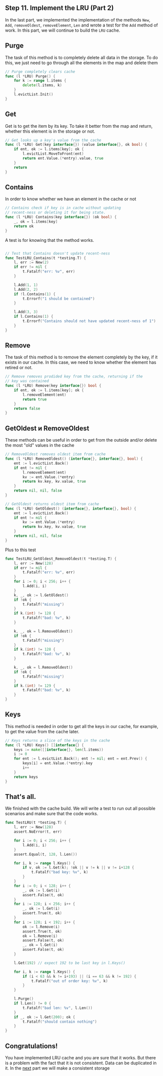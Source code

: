 ## Step 11. Implement the LRU (Part 2)
In the last part, we implemented the implementation of the methods `New`, `Add`, `removeOldest`, `removeElement`, `Len` and wrote a test for the `Add` method of work. In this part, we will continue to build the `LRU` cache.


## Purge
The task of this method is to completely delete all data in the storage. To do this, we just need to go through all the elements in the map and delete them
```Go
// Purge completely clears cache
func (l *LRU) Purge() {
	for k := range l.items {
		delete(l.items, k)
	}
	l.evictList.Init()
}

```

## Get
Get is to get the item by its key. To take it better from the map and return, whether this element is in the storage or not.
```Go
// Get looks up a key's value from the cache
func (l *LRU) Get(key interface{}) (value interface{}, ok bool) {
	if ent, ok := l.items[key]; ok {
		l.evictList.MoveToFront(ent)
		return ent.Value.(*entry).value, true
	}
	return
}
```

## Contains
In order to know whether we have an element in the cache or not

```Go
// Contains check if key is in cache without updating
// recent-ness or deleting it for being state.
func (l *LRU) Contains(key interface{}) (ok bool) {
	_, ok = l.items[key]
	return ok
}
```
A test is for knowing that the method works.
```Go

// Test that Contains doesn't update recent-ness
func TestLRU_Contains(t *testing.T) {
	l, err := New(2)
	if err != nil {
		t.Fatalf("err: %v", err)
	}

	l.Add(1, 1)
	l.Add(2, 2)
	if !l.Contains(1) {
		t.Errorf("1 should be contained")
	}

	l.Add(3, 3)
	if l.Contains(1) {
		t.Errorf("Contains should not have updated recent-ness of 1")
	}
}
```
## Remove
The task of this method is to remove the element completely by the key, if it exists in our cache. In this case, we need to know whether the element has retired or not.
```Go
// Remove removes prodided key from the cache, returning if the
// key was contained
func (l *LRU) Remove(key interface{}) bool {
	if ent, ok := l.items[key]; ok {
		l.removeElement(ent)
		return true
	}
	return false
}
```

## GetOldest и RemoveOldest

These methods can be useful in order to get from the outside and/or delete the most "old" values in the cache
```Go
// RemoveOldest removes oldest item from cache
func (l *LRU) RemoveOldest() (interface{}, interface{}, bool) {
	ent := l.evictList.Back()
	if ent != nil {
		l.removeElement(ent)
		kv := ent.Value.(*entry)
		return kv.key, kv.value, true
	}
	return nil, nil, false
}

// GetOldest returns oldest item from cache
func (l *LRU) GetOldest() (interface{}, interface{}, bool) {
	ent := l.evictList.Back()
	if ent != nil {
		kv := ent.Value.(*entry)
		return kv.key, kv.value, true
	}
	return nil, nil, false
}
```

Plus to this test
```Go
func TestLRU_GetOldest_RemoveOldest(t *testing.T) {
	l, err := New(128)
	if err != nil {
		t.Fatalf("err: %v", err)
	}
	for i := 0; i < 256; i++ {
		l.Add(i, i)
	}
	k, _, ok := l.GetOldest()
	if !ok {
		t.Fatalf("missing")
	}
	if k.(int) != 128 {
		t.Fatalf("bad: %v", k)
	}

	k, _, ok = l.RemoveOldest()
	if !ok {
		t.Fatalf("missing")
	}
	if k.(int) != 128 {
		t.Fatalf("bad: %v", k)
	}

	k, _, ok = l.RemoveOldest()
	if !ok {
		t.Fatalf("missing")
	}
	if k.(int) != 129 {
		t.Fatalf("bad: %v", k)
	}
}
```

## Keys

This method is needed in order to get all the keys in our cache, for example, to get the value from the cache later.
```Go
// Keys returns a slice of the keys in the cache
func (l *LRU) Keys() []interface{} {
	keys := make([]interface{}, len(l.items))
	i := 0
	for ent := l.evictList.Back(); ent != nil; ent = ent.Prev() {
		keys[i] = ent.Value.(*entry).key
		i++
	}
	return keys
}
```

## That's all. 
We finished with the cache build. We will write a test to run out all possible scenarios and make sure that the code works.

```Go
func TestLRU(t *testing.T) {
	l, err := New(128)
	assert.NoError(t, err)

	for i := 0; i < 256; i++ {
		l.Add(i, i)
	}
	assert.Equal(t, 128, l.Len())

	for i, k := range l.Keys() {
		if v, ok := l.Get(k); !ok || v != k || v != i+128 {
			t.Fatalf("bad key: %v", k)
		}
	}
	for i := 0; i < 128; i++ {
		_, ok := l.Get(i)
		assert.False(t, ok)
	}
	for i := 128; i < 256; i++ {
		_, ok := l.Get(i)
		assert.True(t, ok)
	}
	for i := 128; i < 192; i++ {
		ok := l.Remove(i)
		assert.True(t, ok)
		ok = l.Remove(i)
		assert.False(t, ok)
		_, ok = l.Get(i)
		assert.False(t, ok)
	}

	l.Get(192) // expect 192 to be last key in l.Keys()

	for i, k := range l.Keys() {
		if (i < 63 && k != i+193) || (i == 63 && k != 192) {
			t.Fatalf("out of order key: %v", k)
		}
	}

	l.Purge()
	if l.Len() != 0 {
		t.Fatalf("bad len: %v", l.Len())
	}
	if _, ok := l.Get(200); ok {
		t.Fatalf("should contain nothing")
	}
}
```

## Congratulations!
You have implemented LRU cache and you are sure that it works. But there is a problem with the fact that it is not consistent. Data can be duplicated in it. In the [next](../step12/README.md) part we will make a consistent storage
